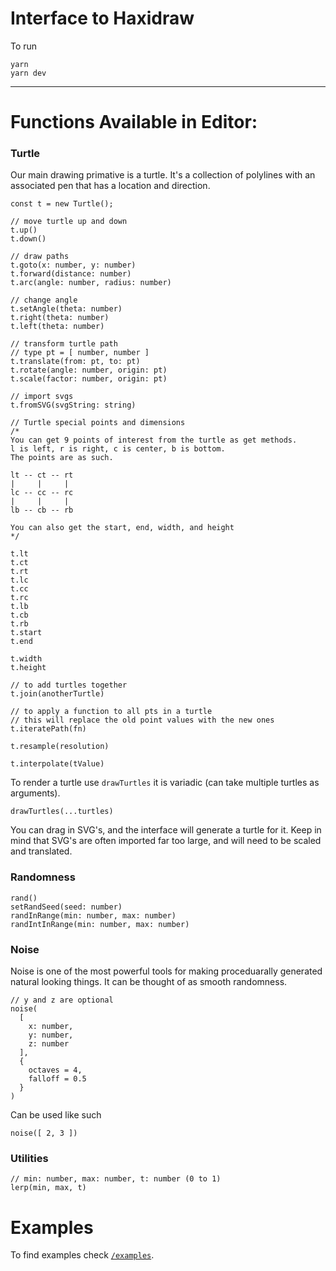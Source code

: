 # Interface to Haxidraw

To run

```
yarn
yarn dev
```
---

# Functions Available in Editor:

### Turtle

Our main drawing primative is a turtle. It's a collection of polylines with an associated pen that has a location and direction. 
```
const t = new Turtle();

// move turtle up and down
t.up()
t.down()

// draw paths
t.goto(x: number, y: number)
t.forward(distance: number)
t.arc(angle: number, radius: number)

// change angle
t.setAngle(theta: number)
t.right(theta: number)
t.left(theta: number)

// transform turtle path
// type pt = [ number, number ]
t.translate(from: pt, to: pt)
t.rotate(angle: number, origin: pt)
t.scale(factor: number, origin: pt)

// import svgs
t.fromSVG(svgString: string)

// Turtle special points and dimensions
/*
You can get 9 points of interest from the turtle as get methods.
l is left, r is right, c is center, b is bottom.
The points are as such. 

lt -- ct -- rt
|     |     |
lc -- cc -- rc
|     |     |
lb -- cb -- rb

You can also get the start, end, width, and height
*/

t.lt
t.ct
t.rt
t.lc
t.cc
t.rc
t.lb
t.cb
t.rb
t.start
t.end

t.width
t.height

// to add turtles together
t.join(anotherTurtle)

// to apply a function to all pts in a turtle
// this will replace the old point values with the new ones
t.iteratePath(fn)

t.resample(resolution)

t.interpolate(tValue)
```

To render a turtle use `drawTurtles` it is variadic (can take multiple turtles as arguments).
```
drawTurtles(...turtles)
```

You can drag in SVG's, and the interface will generate a turtle for it. Keep in mind that SVG's are often imported far too large, and will need to be scaled and translated.

### Randomness

```
rand()
setRandSeed(seed: number)
randInRange(min: number, max: number)
randIntInRange(min: number, max: number)
```
### Noise

Noise is one of the most powerful tools for making proceduarally generated natural looking things. It can be thought of as smooth randomness.

```
// y and z are optional
noise(
  [ 
    x: number, 
    y: number, 
    z: number 
  ], 
  { 
    octaves = 4, 
    falloff = 0.5 
  }
)
```

Can be used like such

```
noise([ 2, 3 ])
```

### Utilities

```
// min: number, max: number, t: number (0 to 1)
lerp(min, max, t)
```

# Examples

To find examples check [`/examples`](/examples).





